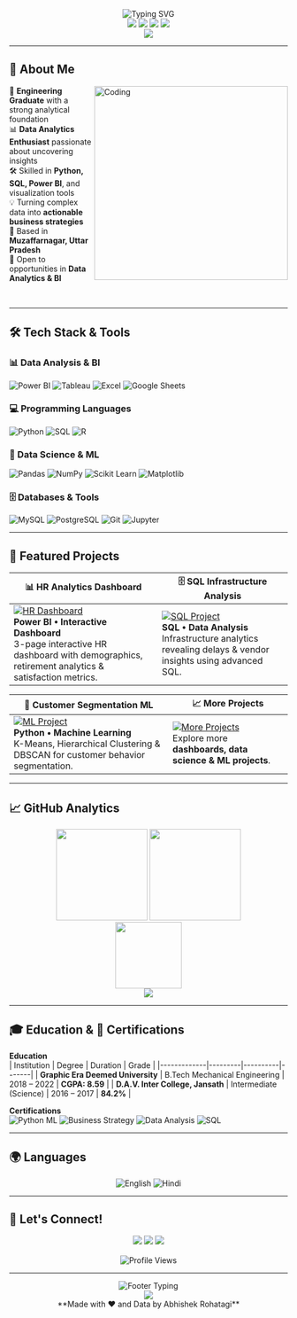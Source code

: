 <!-- Dynamic Intro Typing Animation -->
<div align="center">
  <img src="https://readme-typing-svg.herokuapp.com?font=Fira+Code&size=35&duration=3000&pause=1000&color=00D9FF&center=true&vCenter=true&width=850&lines=Hi%2C+I'm+Abhishek+Rohatagi+%F0%9F%91%8B;Data+Analytics+Enthusiast+%F0%9F%93%8A;Turning+Data+into+Insights+%F0%9F%92%A1" alt="Typing SVG" />
</div>

<!-- Social Links -->
<div align="center">
  <a href="https://www.linkedin.com/in/abhishek-rohatagi-bb17801ab/"><img src="https://img.shields.io/badge/LinkedIn-0077B5?style=for-the-badge&logo=linkedin&logoColor=white"></a>
  <a href="mailto:abhishek251314@gmail.com"><img src="https://img.shields.io/badge/Gmail-D14836?style=for-the-badge&logo=gmail&logoColor=white"></a>
  <a href="https://abhishek-rohtagi.my.canva.site/abhishek-rohatagi-portfolio-website"><img src="https://img.shields.io/badge/Portfolio-FF5722?style=for-the-badge&logo=google-chrome&logoColor=white"></a>
  <a href="tel:+919027213870"><img src="https://img.shields.io/badge/Phone-25D366?style=for-the-badge&logo=whatsapp&logoColor=white"></a>
</div>

<div align="center">
  <img src="https://capsule-render.vercel.app/api?type=waving&color=gradient&height=100&section=header&animation=fadeIn" />
</div>

---

## 🚀 About Me  
<img align="right" alt="Coding" width="350" src="https://media.giphy.com/media/SWoSkN6DxTszqIKEqv/giphy.gif">

🎯 **Engineering Graduate** with a strong analytical foundation  
📊 **Data Analytics Enthusiast** passionate about uncovering insights  
🛠️ Skilled in **Python, SQL, Power BI**, and visualization tools  
💡 Turning complex data into **actionable business strategies**  
📍 Based in **Muzaffarnagar, Uttar Pradesh**  
🎯 Open to opportunities in **Data Analytics & BI**

<br clear="both"/>

---

## 🛠 Tech Stack & Tools  

### **📊 Data Analysis & BI**
![Power BI](https://img.shields.io/badge/Power%20BI-F2C811?style=for-the-badge&logo=powerbi&logoColor=black)
![Tableau](https://img.shields.io/badge/Tableau-E97627?style=for-the-badge&logo=tableau&logoColor=white)
![Excel](https://img.shields.io/badge/Microsoft_Excel-217346?style=for-the-badge&logo=microsoft-excel&logoColor=white)
![Google Sheets](https://img.shields.io/badge/Google%20Sheets-34A853?style=for-the-badge&logo=google-sheets&logoColor=white)

### **💻 Programming Languages**
![Python](https://img.shields.io/badge/Python-3776AB?style=for-the-badge&logo=python&logoColor=white)
![SQL](https://img.shields.io/badge/SQL-4479A1?style=for-the-badge&logo=postgresql&logoColor=white)
![R](https://img.shields.io/badge/R-276DC3?style=for-the-badge&logo=r&logoColor=white)

### **🤖 Data Science & ML**
![Pandas](https://img.shields.io/badge/Pandas-150458?style=for-the-badge&logo=pandas&logoColor=white)
![NumPy](https://img.shields.io/badge/NumPy-013243?style=for-the-badge&logo=numpy&logoColor=white)
![Scikit Learn](https://img.shields.io/badge/scikit_learn-F7931E?style=for-the-badge&logo=scikit-learn&logoColor=white)
![Matplotlib](https://img.shields.io/badge/Matplotlib-11557c?style=for-the-badge&logo=matplotlib&logoColor=white)

### **🗄 Databases & Tools**
![MySQL](https://img.shields.io/badge/MySQL-4479A1?style=for-the-badge&logo=mysql&logoColor=white)
![PostgreSQL](https://img.shields.io/badge/PostgreSQL-336791?style=for-the-badge&logo=postgresql&logoColor=white)
![Git](https://img.shields.io/badge/Git-F05032?style=for-the-badge&logo=git&logoColor=white)
![Jupyter](https://img.shields.io/badge/Jupyter-F37626?style=for-the-badge&logo=jupyter&logoColor=white)

---

## 🌟 Featured Projects  

| 📊 HR Analytics Dashboard | 🗄 SQL Infrastructure Analysis |
|---------------------------|--------------------------------|
| [![HR Dashboard](https://media.giphy.com/media/3oKIPnAiaMCws8nOsE/giphy.gif)](https://link-to-project.com) <br> **Power BI • Interactive Dashboard** <br> 3-page interactive HR dashboard with demographics, retirement analytics & satisfaction metrics. | [![SQL Project](https://media.giphy.com/media/13HgwGsXF0aiGY/giphy.gif)](https://link-to-project.com) <br> **SQL • Data Analysis** <br> Infrastructure analytics revealing delays & vendor insights using advanced SQL. |

| 🧠 Customer Segmentation ML | 📈 More Projects |
|-----------------------------|-----------------|
| [![ML Project](https://media.giphy.com/media/LaVp0AyqR5bGsC5Cbm/giphy.gif)](https://link-to-project.com) <br> **Python • Machine Learning** <br> K-Means, Hierarchical Clustering & DBSCAN for customer behavior segmentation. | [![More Projects](https://media.giphy.com/media/du3J3cXyzhj75IOgvA/giphy.gif)](https://github.com/abhishekrohatagi?tab=repositories) <br> Explore more **dashboards, data science & ML projects**. |

---

## 📈 GitHub Analytics  
<div align="center">
  <img src="https://github-readme-stats.vercel.app/api?username=abhishekrohatagi&show_icons=true&theme=tokyonight&hide_border=true&count_private=true" height="165"/>
  <img src="https://github-readme-streak-stats.herokuapp.com/?user=abhishekrohatagi&theme=tokyonight&hide_border=true" height="165"/>
  <br>
  <img src="https://github-readme-stats.vercel.app/api/top-langs/?username=abhishekrohatagi&layout=compact&theme=tokyonight&hide_border=true" height="120"/>
  <br>
  <img src="https://github-readme-activity-graph.vercel.app/graph?username=abhishekrohatagi&bg_color=1a1b27&color=628fdb&line=628fdb&point=ffffff&area=true&hide_border=true"/>
</div>

---

## 🎓 Education & 📜 Certifications  

**Education**  
| Institution | Degree | Duration | Grade |
|-------------|---------|----------|-------|
| **Graphic Era Deemed University** | B.Tech Mechanical Engineering | 2018 – 2022 | **CGPA: 8.59** |
| **D.A.V. Inter College, Jansath** | Intermediate (Science) | 2016 – 2017 | **84.2%** |

**Certifications**  
![Python ML](https://img.shields.io/badge/Python%20for%20ML%20%26%20Data%20Science-Certified-success?style=for-the-badge&logo=python)
![Business Strategy](https://img.shields.io/badge/Business%20Strategy-Certified-success?style=for-the-badge&logo=coursera)
![Data Analysis](https://img.shields.io/badge/Data%20Analysis%20with%20Python-Certified-success?style=for-the-badge&logo=coursera)
![SQL](https://img.shields.io/badge/SQL%20for%20Data%20Science-Certified-success?style=for-the-badge&logo=mysql)

---

## 🌍 Languages  
<div align="center">
  <img src="https://img.shields.io/badge/English-Professional-blue?style=for-the-badge" alt="English"/>
  <img src="https://img.shields.io/badge/Hindi-Native-orange?style=for-the-badge" alt="Hindi"/>
</div>


---

## 🤝 Let's Connect!  
<div align="center">
  <a href="https://www.linkedin.com/in/abhishek-rohatagi-bb17801ab/"><img src="https://img.shields.io/badge/LinkedIn-0077B5?style=for-the-badge&logo=linkedin&logoColor=white"></a>
  <a href="mailto:abhishek251314@gmail.com"><img src="https://img.shields.io/badge/Email-D14836?style=for-the-badge&logo=gmail&logoColor=white"></a>
  <a href="https://abhishek-rohtagi.my.canva.site/abhishek-rohatagi-portfolio-website"><img src="https://img.shields.io/badge/Portfolio-FF5722?style=for-the-badge&logo=google-chrome&logoColor=white"></a>
  <br><br>
  <img src="https://komarev.com/ghpvc/?username=abhishekrohatagi&style=for-the-badge&color=brightgreen" alt="Profile Views" />
</div>

---

<div align="center">
  <img src="https://readme-typing-svg.herokuapp.com?font=Fira+Code&size=20&duration=3000&pause=1000&color=00D9FF&center=true&vCenter=true&width=500&lines=Thanks+for+visiting!+%F0%9F%98%84;Let's+build+something+amazing!+%F0%9F%9A%80;Data+%2B+Insights+%3D+Impact+%F0%9F%92%A1" alt="Footer Typing" />
  <br>
  <img src="https://capsule-render.vercel.app/api?type=waving&color=gradient&height=100&section=footer&animation=fadeIn" />
  <br>
  **Made with ❤️ and Data by Abhishek Rohatagi**
</div>
